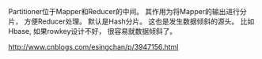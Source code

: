 Partitioner位于Mapper和Reducer的中间。 其作用为将Mapper的输出进行分片， 方便Reducer处理。
默认是Hash分片。 这也是发生数据倾斜的源头。 比如Hbase, 如果rowkey设计不好， 很容易就数据倾斜了。



http://www.cnblogs.com/esingchan/p/3947156.html
